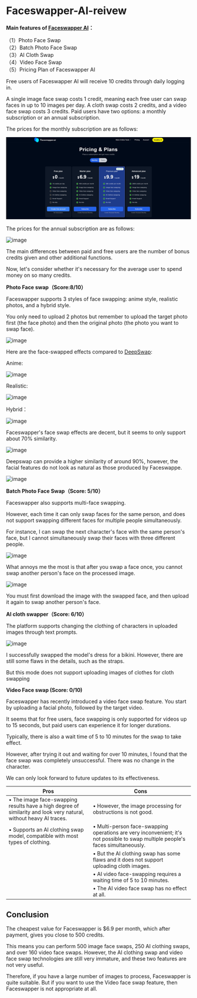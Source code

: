 # Faceswapper-AI-reivew
**Main features of [Faceswapper AI](https://faceswapper.ai/)：<br>**

（1）Photo Face Swap<br>
（2）Batch Photo Face Swap<br>
（3）AI Cloth Swap<br>
（4）Video Face Swap<br>
（5）Pricing Plan of Faceswapper AI<br>

Free users of Faceswapper AI will receive 10 credits through daily logging in.

A single image face swap costs 1 credit, meaning each free user can swap faces in up to 10 images per day. A cloth swap costs 2 credits, and a video face swap costs 3 credits.
Paid users have two options: a monthly subscription or an annual subscription.

The prices for the monthly subscription are as follows:

![Example Image](./images/Pricing.png)

The prices for the annual subscription are as follows:

![image](https://github.com/BiggerGeorge/Faceswapper-reivew/assets/171020335/d5c7e96b-5a7b-4b30-9d45-8bffccd19dfb)

The main differences between paid and free users are the number of bonus credits given and other additional functions.

Now, let's consider whether it's necessary for the average user to spend money on so many credits.

**Photo Face swap（Score:8/10）**

Faceswapper supports 3 styles of face swapping: anime style, realistic photos, and a hybrid style.

You only need to upload 2 photos but remember to upload the target photo first (the face photo) and then the original photo (the photo you want to swap face).

![image](https://github.com/BiggerGeorge/Faceswapper-reivew/assets/171020335/b3a338bd-ea1d-4d36-89f1-0aac1356a31b)

Here are the face-swapped effects compared to [DeepSwap](https://www.deepswap.ai/):

Anime:

![image](https://github.com/BiggerGeorge/Faceswapper-reivew/assets/171020335/c16ea6fa-0cef-4dfc-82a6-dc5d5dc67345)

Realistic:

![image](https://github.com/BiggerGeorge/Faceswapper-reivew/assets/171020335/d372f148-9d23-4d03-83c2-066a158d17a2)

Hybrid：

![image](https://github.com/BiggerGeorge/Faceswapper-reivew/assets/171020335/9200dbb0-8c67-4950-ade9-043e6f34dcde)

Faceswapper's face swap effects are decent, but it seems to only support about 70% similarity.

![image](https://github.com/BiggerGeorge/Faceswapper-reivew/assets/171020335/28db1632-113e-48bb-b9a5-352afb45095f)

Deepswap can provide a higher similarity of around 90%, however, the facial features do not look as natural as those produced by Faceswappe.

![image](https://github.com/BiggerGeorge/Faceswapper-reivew/assets/171020335/352ae813-5978-42b8-b3a8-0474aa0e9c0a)

**Batch Photo Face Swap（Score: 5/10）**

Faceswapper also supports multi-face swapping. 

However, each time it can only swap faces for the same person, and does not support swapping different faces for multiple people simultaneously. 

For instance, I can swap the next character's face with the same person's face, but I cannot simultaneously swap their faces with three different people.

![image](https://github.com/BiggerGeorge/Faceswapper-reivew/assets/171020335/205019e3-4d47-4dae-b230-4fbe9629d7d1)

What annoys me the most is that after you swap a face once, you cannot swap another person's face on the processed image. 

![image](https://github.com/BiggerGeorge/Faceswapper-reivew/assets/171020335/61a34798-8569-4eee-a897-5008961f4cea)

You must first download the image with the swapped face, and then upload it again to swap another person's face.

**AI cloth swapper（Score: 6/10）**

The platform supports changing the clothing of characters in uploaded images through text prompts.

![image](https://github.com/BiggerGeorge/Faceswapper-reivew/assets/171020335/2486f28e-3c52-46fa-b7c7-cca206b69f1c)

I successfully swapped the model's dress for a bikini. However, there are still some flaws in the details, such as the straps.

But this mode does not support uploading images of clothes for cloth swapping

**Video Face swap (Score: 0/10)**

Faceswapper has recently introduced a video face swap feature. You start by uploading a facial photo, followed by the target video. 

It seems that for free users, face swapping is only supported for videos up to 15 seconds, but paid users can experience it for longer durations. 

Typically, there is also a wait time of 5 to 10 minutes for the swap to take effect.

However, after trying it out and waiting for over 10 minutes, I found that the face swap was completely unsuccessful. There was no change in the character.

We can only look forward to future updates to its effectiveness.

| Pros                                                                                       | Cons                                                                                          |
|--------------------------------------------------------------------------------------------|-----------------------------------------------------------------------------------------------|
| • The image face-swapping results have a high degree of similarity and look very natural, without heavy AI traces. | • However, the image processing for obstructions is not good.                                 |
| • Supports an AI clothing swap model, compatible with most types of clothing.              | • Multi-person face-swapping operations are very inconvenient; it's not possible to swap multiple people's faces simultaneously. |
|                                                                                            | • But the AI clothing swap has some flaws and it does not support uploading cloth images.      |
|                                                                                            | • AI video face-swapping requires a waiting time of 5 to 10 minutes.                           |
|                                                                                            | • The AI video face swap has no effect at all.                                                 |

## Conclusion

The cheapest value for Faceswapper is $6.9 per month, which after payment, gives you close to 500 credits. 

This means you can perform 500 image face swaps, 250 AI clothing swaps, and over 160 video face swaps. However, the AI clothing swap and video face swap technologies are still very immature, and these two features are not very useful.

Therefore, if you have a large number of images to process, Faceswapper is quite suitable. But if you want to use the Video face swap feature, then Faceswapper is not appropriate at all.

